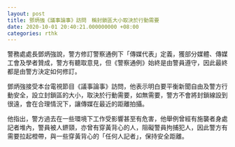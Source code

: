```yaml
---
layout: post
title: 鄧炳強《議事論事》訪問　稱封鎖區大小取決於行動需要
date: 2020-10-01 20:40:21.000000000 +08:00
categories: rthk
---
```


警務處處長鄧炳強說，警方修訂警察通例下「傳媒代表」定義，獲部分媒體、傳媒工會及學者贊成，警方有聽取意見，但《警察通例》始終是由警員遵守，因此最終都是由警方決定如何修訂。

鄧炳強接受本台電視節目《議事論事》訪問，他表示明白要平衡新聞自由及警方行動安全，設立封鎖區的大小，取決於行動需要，如無需要，警方不會將封鎖線設到很遠，會在合理情況下，讓傳媒在最近的距離拍攝。

他指出，警方過去在一些環境下工作受影響甚至有危害，他舉例曾經有施襲者身處記者堆內，警員被人鎅頸，亦曾有穿黃背心的人，阻礙警員拘捕犯人，因此警方有需要拉起橙帶，與一些穿黃背心的「任何人記者」，保持安全距離。
